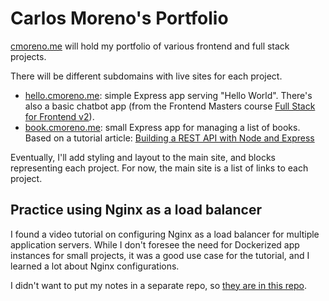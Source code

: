 # Carlos Moreno's Portfolio

[cmoreno.me](http://cmoreno.me) will hold my portfolio of various frontend and full stack projects.

There will be different subdomains with live sites for each project.

- [hello.cmoreno.me](http://hello.cmoreno.me): simple Express app serving "Hello
  World". There's also a basic chatbot app (from the Frontend Masters course
  [Full Stack for Frontend v2](https://frontendmasters.com/courses/archive/fullstack-v2/)).
- [book.cmoreno.me](http://book.cmoreno.me): small Express app for managing a
  list of books. Based on a tutorial article: [Building a REST API with Node and
  Express](https://stackabuse.com/building-a-rest-api-with-node-and-express/)

Eventually, I'll add styling and layout to the main site, and blocks
representing each project. For now, the main site is a list of links to each
project.

## Practice using Nginx as a load balancer

I found a video tutorial on configuring Nginx as a load balancer for multiple
application servers. While I don't foresee the need for Dockerized app instances
for small projects, it was a good use case for the tutorial, and I learned a lot
about Nginx configurations.

I didn't want to put my notes in a separate repo, so [they are in this
repo](nginx-configs/README.md).
